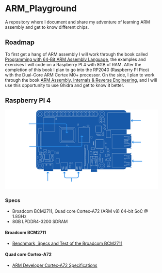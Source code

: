 # ARM_Playground
A repository where I document and share my adventure of learning ARM assembly and get to know different chips.

## Roadmap
To first get a hang of ARM assembly I will work through the book called [Programming with 64-Bit ARM Assembly Language](https://github.com/Apress/programming-with-64-bit-ARM-assembly-language), the examples and exercises I will code on a Raspberry PI 4 with 8GB of RAM. After the completion of this book I plan to go into the RP2040 (Raspberry PI Pico) with the Dual-Core ARM Cortex M0+ processor. On the side, I plan to work through the book [ARM Assembly, Internals & Reverse Engineering](https://leg-assembly.com/), and I will use this opportunity to use Ghidra and get to know it better. 

## Raspberry PI 4
<img title="Blueprint Raspberry PI 4" alt="Raspberry PI 4" src="/images/pi4_blueprint.svg">

### Specs
- Broadcom BCM2711, Quad core Cortex-A72 (ARM v8) 64-bit SoC @ 1.8GHz
- 8GB LPDDR4-3200 SDRAM

#### Broadcom BCM2711
- [Benchmark, Specs and Test of the Broadcom BCM2711](https://www.cpu-monkey.com/en/cpu-raspberry_pi_4_b_broadcom_bcm2711)

#### Quad core Cortex-A72 
- [ARM Developer Cortex-A72 Specifications](https://developer.arm.com/Processors/Cortex-A72)

